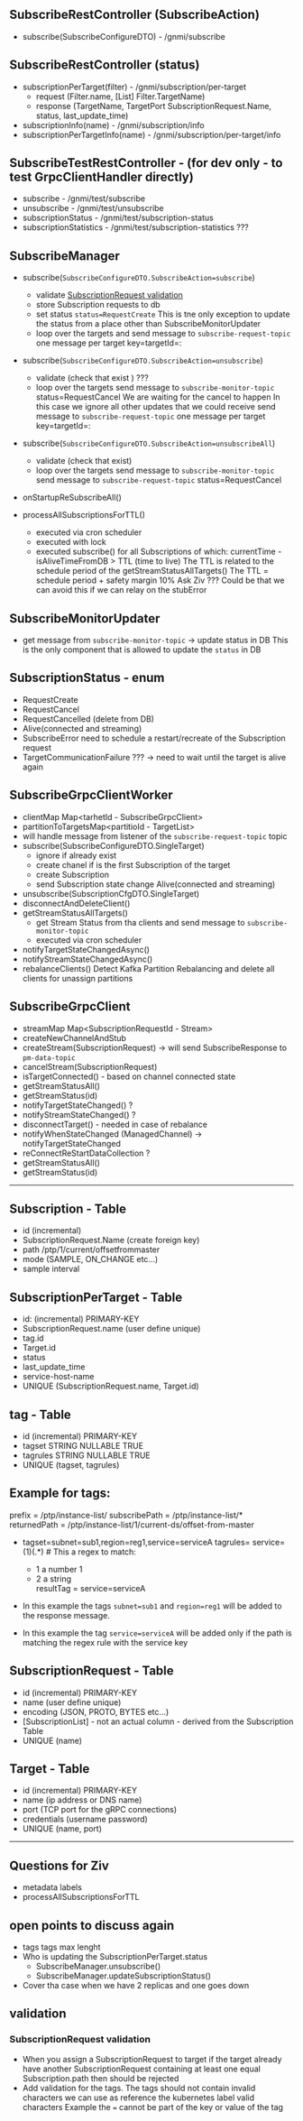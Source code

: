 ## SubscribeRestController (SubscribeAction)
 - subscribe(SubscribeConfigureDTO) - /gnmi/subscribe

## SubscribeRestController (status)
 - subscriptionPerTarget(filter) - /gnmi/subscription/per-target 
     - request (Filter.name, [List] Filter.TargetName)
     - response (TargetName, TargetPort SubscriptionRequest.Name, status, last_update_time)
 - subscriptionInfo(name) - /gnmi/subscription/info
 - subscriptionPerTargetInfo(name) - /gnmi/subscription/per-target/info

## SubscribeTestRestController - (for dev only - to test GrpcClientHandler directly)
 - subscribe - /gnmi/test/subscribe
 - unsubscribe - /gnmi/test/unsubscribe
 - subscriptionStatus - /gnmi/test/subscription-status
 - subscriptionStatistics - /gnmi/test/subscription-statistics ???

## SubscribeManager
 - subscribe(`SubscribeConfigureDTO.SubscribeAction=subscribe`) 
   - validate [SubscriptionRequest validation](###subscriptionRequest-validation)
   - store Subscription requests to db 
   - set status `status=RequestCreate` 
     This is tne only exception to update the status from a place other than SubscribeMonitorUpdater
   - loop over the targets and send message to `subscribe-request-topic` 
     one message per target key=targetId=<ip>:<port>
 - subscribe(`SubscribeConfigureDTO.SubscribeAction=unsubscribe`)
   - validate (check that exist ) ???
   - loop over the targets 
     send message to `subscribe-monitor-topic` status=RequestCancel
     We are waiting for the cancel to happen
     In this case we ignore all other updates that we could receive 
     send message to `subscribe-request-topic` 
     one message per target key=targetId=<ip>:<port>

 - subscribe(`SubscribeConfigureDTO.SubscribeAction=unsubscribeAll`)
   - validate (check that exist)
   - loop over the targets
     send message to `subscribe-monitor-topic`
     send message to `subscribe-request-topic` status=RequestCancel

 - onStartupReSubscribeAll()

 - processAllSubscriptionsForTTL()
   - executed via cron scheduler
   - executed with lock 
   - executed subscribe() for all Subscriptions of which:
     currentTime - isAliveTimeFromDB > TTL (time to live)
     The TTL is related to the schedule period of the getStreamStatusAllTargets()
     The TTL = schedule period + safety margin 10%
     Ask Ziv ??? 
     Could be that we can avoid this if we can relay on the stubError  

## SubscribeMonitorUpdater
 - get message from `subscribe-monitor-topic` -> update status in DB
   This is the only component that is allowed to update the `status` in DB

## SubscriptionStatus - enum
 - RequestCreate  
 - RequestCancel
 - RequestCancelled (delete from DB)
 - Alive(connected and streaming)
 - SubscribeError  need to schedule a restart/recreate of the Subscription request
 - TargetCommunicationFailure ??? -> need to wait until the target is alive again

## SubscribeGrpcClientWorker
 - clientMap Map<tarhetId - SubscribeGrpcClient>
 - partitionToTargetsMap<partitioId - TargetList>
 - will handle message from listener of the `subscribe-request-topic` topic
 - subscribe(SubscribeConfigureDTO.SingleTarget) 
   - ignore if already exist
   - create chanel if is the first Subscription of the target 
   - create Subscription
   - send Subscription state change Alive(connected and streaming)
 - unsubscribe(SubscriptionCfgDTO.SingleTarget)
 - disconnectAndDeleteClient()
 - getStreamStatusAllTargets() 
   - get Stream Status from tha clients and send message to `subscribe-monitor-topic`
   - executed via cron scheduler
 - notifyTargetStateChangedAsync() 
 - notifyStreamStateChangedAsync()  
 - rebalanceClients()
   Detect Kafka Partition Rebalancing and delete all clients for unassign partitions  
   
## SubscribeGrpcClient
 - streamMap Map<SubscriptionRequestId - Stream>
 - createNewChannelAndStub
 - createStream(SubscriptionRequest) -> will send SubscribeResponse to `pm-data-topic` 
 - cancelStream(SubscriptionRequest)
 - isTargetConnected() - based on channel connected state
 - getStreamStatusAll()
 - getStreamStatus(id)
 - notifyTargetStateChanged() ?
 - notifyStreamStateChanged() ?
 - disconnectTarget() - needed in case of rebalance
 - notifyWhenStateChanged (ManagedChannel) -> notifyTargetStateChanged
 - reConnectReStartDataCollection ?
 - getStreamStatusAll()
 - getStreamStatus(id)

---

## Subscription - Table
 - id (incremental)
 - SubscriptionRequest.Name (create foreign key)
 - path  /ptp/1/current/offsetfrommaster
 - mode (SAMPLE, ON_CHANGE etc...)
 - sample interval

## SubscriptionPerTarget - Table
 - id: (incremental) PRIMARY-KEY
 - SubscriptionRequest.name (user define unique)
 - tag.id
 - Target.id 
 - status
 - last_update_time 
 - service-host-name
 - UNIQUE (SubscriptionRequest.name, Target.id) 

## tag - Table
 - id (incremental) PRIMARY-KEY
 - tagset STRING NULLABLE TRUE
 - tagrules STRING NULLABLE TRUE
 - UNIQUE (tagset, tagrules)

## Example for tags:
  prefix          = /ptp/instance-list/
  subscribePath   = /ptp/instance-list/*
  returnedPath    = /ptp/instance-list/1/current-ds/offset-from-master

- tagset=subnet=sub1,region=reg1,service=serviceA
  tagrules=  service=(1)(.*)  # This a regex to match:
  - 1 a number  1
  - 2 a string   
  resultTag      = service=serviceA

 - In this example the tags `subnet=sub1` and `region=reg1` will be added to the response message.
 - In this example the tag `service=serviceA` will be added only if the path is matching the regex rule with the service key 

## SubscriptionRequest - Table
 - id (incremental) PRIMARY-KEY
 - name (user define unique)
 - encoding (JSON, PROTO, BYTES etc...)
 - [SubscriptionList] - not an actual column - derived from the  Subscription Table
 - UNIQUE (name)

## Target - Table
 - id (incremental) PRIMARY-KEY
 - name (ip address or DNS name)
 - port (TCP port for the gRPC connections)
 - credentials (username password)
 - UNIQUE (name, port)

---
## Questions for Ziv
 - metadata labels 
 - processAllSubscriptionsForTTL 

## open points to discuss again 
 - tags
   tags max lenght
 - Who is updating the SubscriptionPerTarget.status 
   - SubscribeManager.unsubscribe()
   - SubscribeManager.updateSubscriptionStatus()
 - Cover tha case when we have 2 replicas and one goes down   

## validation
### SubscriptionRequest validation 
 - When you assign a SubscriptionRequest to target if the target already have another SubscriptionRequest 
   containing at least one equal Subscription.path then should be rejected
 - Add validation for the tags. The tags should not contain invalid characters
   we can use as reference the kubernetes label valid characters
   Example the `=` cannot be part of the key or value of the tag
  